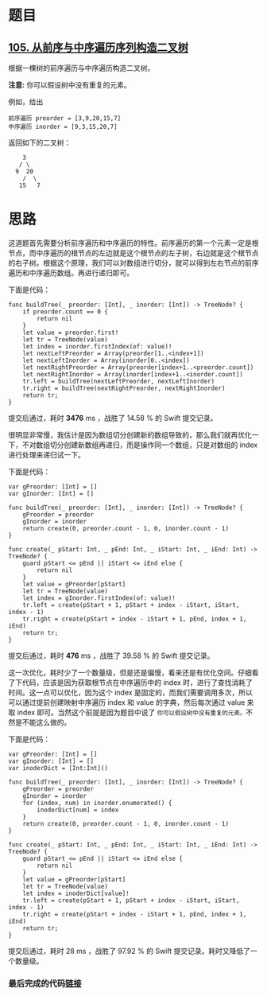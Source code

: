 # 题目

## [105. 从前序与中序遍历序列构造二叉树](https://leetcode-cn.com/problems/construct-binary-tree-from-preorder-and-inorder-traversal/)

根据一棵树的前序遍历与中序遍历构造二叉树。

**注意:**
你可以假设树中没有重复的元素。

例如，给出

    前序遍历 preorder = [3,9,20,15,7]
    中序遍历 inorder = [9,3,15,20,7]

返回如下的二叉树：

```
    3
   / \
  9  20
    /  \
   15   7
```

# 思路

这道题首先需要分析前序遍历和中序遍历的特性。前序遍历的第一个元素一定是根节点，而中序遍历的根节点的左边就是这个根节点的左子树，右边就是这个根节点的右子树。根据这个原理，我们可以对数组进行切分，就可以得到左右节点的前序遍历和中序遍历数组。再进行递归即可。

下面是代码：

```
func buildTree(_ preorder: [Int], _ inorder: [Int]) -> TreeNode? {
    if preorder.count == 0 {
        return nil
    }
    let value = preorder.first!
    let tr = TreeNode(value)
    let index = inorder.firstIndex(of: value)!
    let nextLeftPreorder = Array(preorder[1..<index+1])
    let nextLeftInorder = Array(inorder[0..<index])
    let nextRightPreorder = Array(preorder[index+1..<preorder.count])
    let nextRightInorder = Array(inorder[index+1..<inorder.count])
    tr.left = buildTree(nextLeftPreorder, nextLeftInorder)
    tr.right = buildTree(nextRightPreorder, nextRightInorder)
    return tr;
}
```

提交后通过，耗时 **3476** ms ，战胜了 14.58 % 的 Swift 提交记录。

很明显非常慢，我估计是因为数组切分创建新的数组导致的，那么我们就再优化一下，不对数组切分创建新数组再递归，而是操作同一个数组，只是对数组的 index 进行处理来递归试一下。

下面是代码：

```
var gPreorder: [Int] = []
var gInorder: [Int] = []

func buildTree(_ preorder: [Int], _ inorder: [Int]) -> TreeNode? {
    gPreorder = preorder
    gInorder = inorder
    return create(0, preorder.count - 1, 0, inorder.count - 1)
}

func create(_ pStart: Int, _ pEnd: Int, _ iStart: Int, _ iEnd: Int) -> TreeNode? {
    guard pStart <= pEnd || iStart <= iEnd else {
        return nil
    }
    let value = gPreorder[pStart]
    let tr = TreeNode(value)
    let index = gInorder.firstIndex(of: value)!
    tr.left = create(pStart + 1, pStart + index - iStart, iStart, index - 1)
    tr.right = create(pStart + index - iStart + 1, pEnd, index + 1, iEnd)
    return tr;
}
```

提交后通过，耗时 **476** ms ，战胜了 39.58 % 的 Swift 提交记录。

这一次优化，耗时少了一个数量级，但是还是偏慢，看来还是有优化空间。仔细看了下代码，应该是因为获取根节点在中序遍历中的 index 时，进行了查找消耗了时间。这一点可以优化，因为这个 index 是固定的，而我们需要调用多次，所以可以通过提前创建映射中序遍历 index 和 value 的字典，然后每次通过 value 来取 index 即可。当然这个前提是因为题目中说了 `你可以假设树中没有重复的元素。`不然是不能这么做的。

下面是代码：

```
var gPreorder: [Int] = []
var gInorder: [Int] = []
var inoderDict = [Int:Int]()

func buildTree(_ preorder: [Int], _ inorder: [Int]) -> TreeNode? {
    gPreorder = preorder
    gInorder = inorder
    for (index, num) in inorder.enumerated() {
        inoderDict[num] = index
    }
    return create(0, preorder.count - 1, 0, inorder.count - 1)
}

func create(_ pStart: Int, _ pEnd: Int, _ iStart: Int, _ iEnd: Int) -> TreeNode? {
    guard pStart <= pEnd || iStart <= iEnd else {
        return nil
    }
    let value = gPreorder[pStart]
    let tr = TreeNode(value)
    let index = inoderDict[value]!
    tr.left = create(pStart + 1, pStart + index - iStart, iStart, index - 1)
    tr.right = create(pStart + index - iStart + 1, pEnd, index + 1, iEnd)
    return tr;
}
```

提交后通过，耗时 28 ms ，战胜了 97.92 % 的 Swift 提交记录。耗时又降低了一个数量级。

### 最后完成的代码[链接](https://github.com/pepsikirk/LeetCode/blob/master/Algorithm/105.ConstructBinaryTreeFromPreorderAndInorderTraversal/code.swift)




